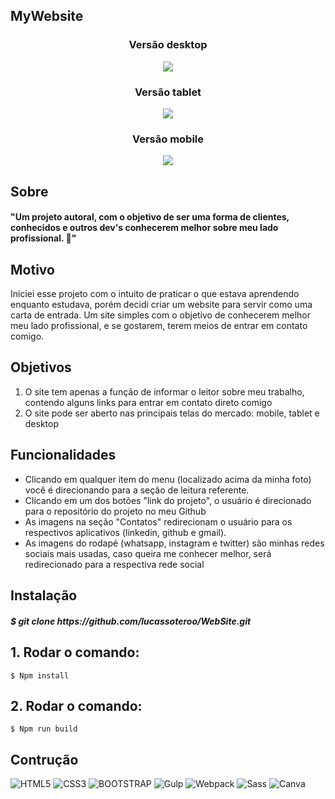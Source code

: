 <h2>MyWebsite</h2>

<section>
  
  <h3 align="center">Versão desktop</h3>
  <p align="center"> <img src="./template/templateDesktop.jpeg" /> </p>  
  
</section>

<section>
  
  <h3 align="center">Versão tablet</h3>
  <p align="center"> <img src="./template/templateTablet.jpeg" /> </p>
  
</section>

<section>
  
  <h3 align="center">Versão mobile</h3>
  <p align="center"> <img src="./template/templateMobile.jpeg"/> </p>
  
</section>



<h2>Sobre</h2>

<h4>"Um projeto autoral, com o objetivo de ser uma forma de clientes, conhecidos e outros dev's conhecerem melhor sobre meu lado profissional. 🖖"</h4>

<h2>Motivo</h2>

<p>Iniciei esse projeto com o intuito de praticar o que estava aprendendo enquanto estudava, porém decidi criar um website para servir como uma carta de entrada. Um site simples com o objetivo de conhecerem melhor meu lado profissional, e se gostarem, terem meios de entrar em contato comigo. </p>

<h2>Objetivos</h2>

<ol>
  <li>O site tem apenas a função de informar o leitor sobre meu trabalho, contendo alguns links para entrar em contato direto comigo</li>
  <li>O site pode ser aberto nas principais telas do mercado: mobile, tablet e desktop</li>
</ol>

<h2>Funcionalidades</h2>

<ul>
  <li>Clicando em qualquer item do menu (localizado acima da minha foto) você é direcionando para a seção de leitura referente.</li>
  <li>Clicando em um dos botões "link do projeto", o usuário é direcionado para o repositório do projeto no meu Github</li>
  <li>As imagens na seção "Contatos" redirecionam o usuário para os respectivos aplicativos (linkedin, github e gmail).</li>
  <li>As imagens do rodapé (whatsapp, instagram e twitter) são minhas redes sociais mais usadas, caso queira me conhecer melhor, será redirecionado para a respectiva rede social</li>
</ul>

<h2>Instalação</h2>
  
<h5>$ git clone https://github.com/lucassoteroo/WebSite.git</h5> 

<h2>1. Rodar o comando:</h2>
  
```
$ Npm install
``` 

<h2>2. Rodar o comando:</h2>

```
$ Npm run build
```

<h2>Contrução</h2>

![HTML5](https://img.shields.io/badge/-HTML5-E34F26?style=flat-square&logo=html5&logoColor=ffffff)
![CSS3](https://img.shields.io/badge/-CSS3-1572B6?style=flat-square&logo=css3)
![BOOTSTRAP](https://img.shields.io/badge/-BOOTSTRAP-7952B3?style=flat-square&logo=html5&logoColor=ffffff)
![Gulp](https://img.shields.io/badge/-GULP-CF4647?style=flat-square&logo=gulp&logoColor=ffffff)
![Webpack](https://img.shields.io/badge/-WEBPACK-8DD6F9?style=flat-square&logo=webpack&logoColor=ffffff)
![Sass](https://img.shields.io/badge/-SASS-CC6699?style=flat-square&logo=sass&logoColor=ffffff)
![Canva](https://img.shields.io/badge/-FIGMA-F24E1E?style=flat-square&logo=figma&logoColor=ffffff)






